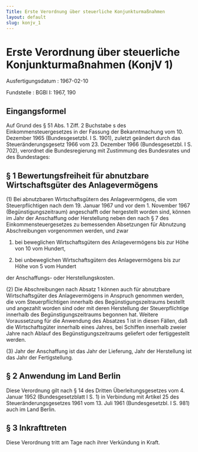 ```yaml
---
Title: Erste Verordnung über steuerliche Konjunkturmaßnahmen
layout: default
slug: konjv_1
---
```


# Erste Verordnung über steuerliche Konjunkturmaßnahmen (KonjV 1)

Ausfertigungsdatum
:   1967-02-10

Fundstelle
:   BGBl I: 1967, 190



## Eingangsformel

Auf Grund des § 51 Abs. 1 Ziff. 2 Buchstabe s des
Einkommensteuergesetzes in der Fassung der Bekanntmachung vom 10.
Dezember 1965 (Bundesgesetzbl. I S. 1901), zuletzt geändert durch das
Steueränderungsgesetz 1966 vom 23. Dezember 1966 (Bundesgesetzbl. I S.
702), verordnet die Bundesregierung mit Zustimmung des Bundesrates und
des Bundestages:


## § 1 Bewertungsfreiheit für abnutzbare Wirtschaftsgüter des Anlagevermögens

(1) Bei abnutzbaren Wirtschaftsgütern des Anlagevermögens, die vom
Steuerpflichtigen nach dem 19. Januar 1967 und vor dem 1. November
1967 (Begünstigungszeitraum) angeschafft oder hergestellt worden sind,
können im Jahr der Anschaffung oder Herstellung neben den nach § 7 des
Einkommensteuergesetzes zu bemessenden Absetzungen für Abnutzung
Abschreibungen vorgenommen werden, und zwar

1.  bei beweglichen Wirtschaftsgütern des Anlagevermögens bis zur Höhe von
    10 vom Hundert,


2.  bei unbeweglichen Wirtschaftsgütern des Anlagevermögens bis zur Höhe
    von 5 vom Hundert



der Anschaffungs- oder Herstellungskosten.

(2) Die Abschreibungen nach Absatz 1 können auch für abnutzbare
Wirtschaftsgüter des Anlagevermögens in Anspruch genommen werden, die
vom Steuerpflichtigen innerhalb des Begünstigungszeitraums bestellt
und angezahlt worden sind oder mit deren Herstellung der
Steuerpflichtige innerhalb des Begünstigungszeitraums begonnen hat.
Weitere Voraussetzung für die Anwendung des Absatzes 1 ist in diesen
Fällen, daß die Wirtschaftsgüter innerhalb eines Jahres, bei Schiffen
innerhalb zweier Jahre nach Ablauf des Begünstigungszeitraums
geliefert oder fertiggestellt werden.

(3) Jahr der Anschaffung ist das Jahr der Lieferung, Jahr der
Herstellung ist das Jahr der Fertigstellung.


## § 2 Anwendung im Land Berlin

Diese Verordnung gilt nach § 14 des Dritten Überleitungsgesetzes vom
4\. Januar 1952 (Bundesgesetzblatt I S. 1) in Verbindung mit Artikel 25
des Steueränderungsgesetzes 1961 vom 13. Juli 1961 (Bundesgesetzbl. I
S. 981) auch im Land Berlin.


## § 3 Inkrafttreten

Diese Verordnung tritt am Tage nach ihrer Verkündung in Kraft.

